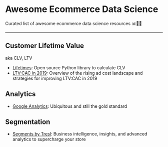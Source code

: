 # Awesome Ecommerce Data Science

Curated list of awesome ecommerce data science resources 📊💎💪

---

## Customer Lifetime Value

aka CLV, LTV

* [Lifetimes](https://github.com/CamDavidsonPilon/lifetimes): Open source Python library to calculate CLV
* [LTV:CAC in 2019](https://blog.rechargepayments.com/current-trends-why-ltv-should-be-your-only-focus-in-2019/): Overview of the rising ad cost landscape and strategies for improving LTV:CAC in 2019

## Analytics

* [Google Analytics](https://analytics.google.com/analytics/web/): Ubiquitous and still the gold standard

## Segmentation

* [Segments by Tresl](https://segments.tresl.co): Business intelligence, insights, and advanced analytics to supercharge your store
